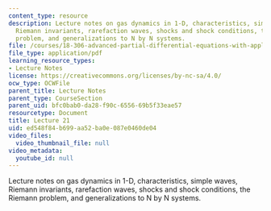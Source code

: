 ```yaml
---
content_type: resource
description: Lecture notes on gas dynamics in 1-D, characteristics, simple waves,
  Riemann invariants, rarefaction waves, shocks and shock conditions, the Riemann
  problem, and generalizations to N by N systems.
file: /courses/18-306-advanced-partial-differential-equations-with-applications-fall-2009/ed548f84b699aa52ba0e087e0460de04_MIT18_306f09_lec21.pdf
file_type: application/pdf
learning_resource_types:
- Lecture Notes
license: https://creativecommons.org/licenses/by-nc-sa/4.0/
ocw_type: OCWFile
parent_title: Lecture Notes
parent_type: CourseSection
parent_uid: bfc0bab0-da28-f90c-6556-69b5f33eae57
resourcetype: Document
title: Lecture 21
uid: ed548f84-b699-aa52-ba0e-087e0460de04
video_files:
  video_thumbnail_file: null
video_metadata:
  youtube_id: null
---
```

Lecture notes on gas dynamics in 1-D, characteristics, simple waves, Riemann invariants, rarefaction waves, shocks and shock conditions, the Riemann problem, and generalizations to N by N systems.